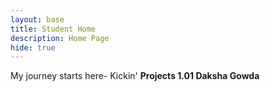```yaml
---
layout: base
title: Student Home 
description: Home Page
hide: true
---
```


My journey starts here- Kickin' **Projects 1.01 Daksha Gowda**

